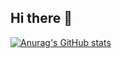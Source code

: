 ## Hi there 👋

<!--
**schmidtvinicius/schmidtvinicius** is a ✨ _special_ ✨ repository because its `README.md` (this file) appears on your GitHub profile.

Here are some ideas to get you started:
- 📚 I'm currently studying Data Science
- 🔭 I’m currently working on ...
- 🌱 I’m currently learning ...
- 👯 I’m looking to collaborate on ...
- 🤔 I would like to learn more about Clojure
- 💬 Ask me about ...
- 📫 How to reach me: ...
- 😄 Pronouns: ...
- ⚡ Fun fact: ...
-->

[![Anurag's GitHub stats](https://github-readme-stats.vercel.app/api?username=schmidtvinicius)](https://github.com/anuraghazra/github-readme-stats)
